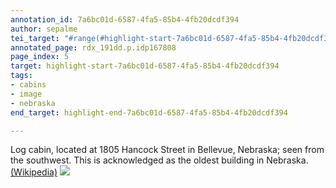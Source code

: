 ```yaml
---
annotation_id: 7a6bc01d-6587-4fa5-85b4-4fb20dcdf394
author: sepalme
tei_target: "#range(#highlight-start-7a6bc01d-6587-4fa5-85b4-4fb20dcdf394, #highlight-end-7a6bc01d-6587-4fa5-85b4-4fb20dcdf394)"
annotated_page: rdx_191dd.p.idp167808
page_index: 5
target: highlight-start-7a6bc01d-6587-4fa5-85b4-4fb20dcdf394
tags:
- cabins
- image
- nebraska
end_target: highlight-end-7a6bc01d-6587-4fa5-85b4-4fb20dcdf394

---
```

Log cabin, located at 1805 Hancock Street in Bellevue, Nebraska; seen from the southwest. This is acknowledged as the oldest building in Nebraska. <a href="https://en.wikipedia.org/wiki/Log_Cabin_(Bellevue,_Nebraska)">(Wikipedia)</a> <img src="https://upload.wikimedia.org/wikipedia/commons/8/81/Bellevue%2C_Nebraska_log_cabin_from_SW_1.JPG" />